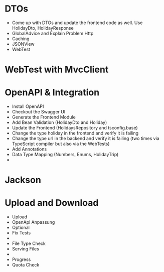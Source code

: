 # DTOs

- Come up with DTOs and update the frontend code as well. Use HolidayDto, HolidayResponse
- GlobalAdvice and Explain Problem Http
- Caching
- JSONView
- WebTest

# WebTest with MvcClient

# OpenAPI & Integration

- Install OpenAPI
- Checkout the Swagger UI
- Generate the Frontend Module
- Add Bean Validation (HolidayDto and Holiday)
- Update the Frontend (HolidaysRepository and tsconfig.base)
- Change the type holiday in the frontend and verify it is failing
- Change the type url in the backend and verify it is failing (two times via TypeScript compiler but also via the WebTests)
- Add Annotations
- Data Type Mapping (Numbers, Enums, HolidayTrip)
- 

# Jackson

# Upload and Download

- Upload
- OpenApi Anpassung
- Optional
- Fix Tests
- 
- File Type Check
- Serving Files
- 
- Progress
- Quota Check
